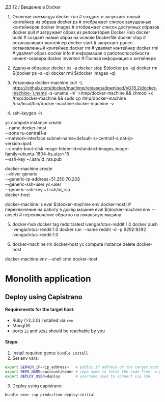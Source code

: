ДЗ 12 / Введение в Docker

1. Осовные комманды
   docker run # создает и запускает новый контейнер из образа
   docker ps # отображает список запущенных контейнеров
   docker images # отображает список доступных образов
   docker pull # загружает образ из репозитория Docker Hub
   docker build # создает новый образ на основе Dockerfile
   docker stop # останавливает контейнер
   docker start # запускает ранее остановленный контейнер
   docker rm # удаляет контейнер
   docker rmi # удаляет образ
   docker info # информация о работоспособности клиент-сервера
   docker inventori # Полная информация о онтейнере

2. Удалени образов:
   docker ps -a
   docker stop $(docker ps -q)
   docker rm $(docker ps -a -q)
   docker rmi $(docker images -q)

3. Установка docker-machine
   curl -L https://github.com/docker/machine/releases/download/v0.16.2/docker-machine-`uname -s`-`uname -m` >/tmp/docker-machine && chmod +x /tmp/docker-machine && sudo cp /tmp/docker-machine /usr/local/bin/docker-machine
   docker-machine -v

4. ssh-keygen -h

yc compute instance create \
--name docker-host \
--zone ru-central1-a \
--network-interface subnet-name=default-ru-central1-a,nat-ip-version=ipv4 \
--create-boot-disk image-folder-id=standard-images,image-family=ubuntu-1804-lts,size=15 \
--ssh-key ~/.ssh/id_rsa.pub

docker-machine create \
--driver generic \
--generic-ip-address=51.250.70.208 \
--generic-ssh-user yc-user \
--generic-ssh-key ~/.ssh/id_rsa \
docker-host

docker-machine ls
eval $(docker-machine env docker-host) # переключение на работу в докер машине
eval $(docker-machine env --unset)  # переключение обратно на локальную машину

5. docker-hub
   docker tag reddit:latest ivengar/otus-reddit:1.0
   docker push ivengar/otus-reddit:1.0
   docker run --name reddit -d -p 9292:9292 ivengar/otus-reddit:1.0

6. docker-machine rm docker-host
   yc compute instance delete docker-host

docker-machine env --shell cmd docker-host

# Monolith application

## Deploy using Capistrano

#### Requirements for the target host:
* Ruby (>2.2.0) installed via `rvm`
* MongDB
* ports `22` and `9292` should be reachable by you

#### Steps:
1. Install required gems:
   `bundle install`
2. Set env vars:
```bash
export SERVER_IP=<ip_address>   # public IP address of the target host
export REPO_NAME=<account/name> # repo name to fetch the code from, e.g. Artemmkin/reddit
export DEPLOY_USER=deploy       # username used to connect via SSH
```
3. Deploy using capistrano:
```bash
bundle exec cap production deploy:initial
```
